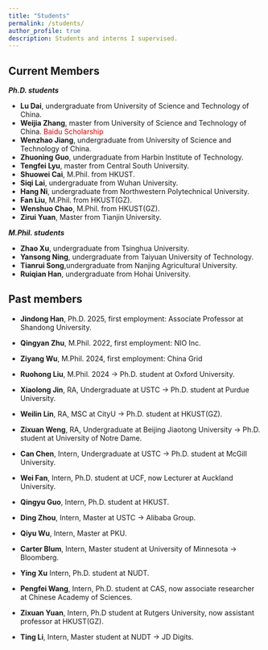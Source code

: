 ```yaml
---
title: "Students"
permalink: /students/
author_profile: true
description: Students and interns I supervised.
---
```


Current Members
---
***Ph.D. students***
* **Lu Dai**, undergraduate from University of Science and Technology of China.
* **Weijia Zhang**, master from University of Science and Technology of China. <font color="#dd0000"> Baidu Scholarship </font>
* **Wenzhao Jiang**, undergraduate from University of Science and Technology of China.
* **Zhuoning Guo**, undergraduate from Harbin Institute of Technology.
* **Tengfei Lyu**, master from Central South University.
* **Shuowei Cai**, M.Phil. from HKUST.
* **Siqi Lai**, undergraduate from Wuhan University.
* **Hang Ni**, undergraduate from Northwestern Polytechnical University.
* **Fan Liu**, M.Phil. from HKUST(GZ).
* **Wenshuo Chao**, M.Phil. from HKUST(GZ).
* **Zirui Yuan**, Master from Tianjin University.

***M.Phil. students***
* **Zhao Xu**, undergraduate from Tsinghua University.
* **Yansong Ning**, undergraduate from Taiyuan University of Technology.
* **Tianrui Song**,undergraduate from Nanjing Agricultural University.
* **Ruiqian Han**, undergraduate from Hohai University.

Past members
---
* **Jindong Han**, Ph.D. 2025, first employment: Associate Professor at Shandong University.

* **Qingyan Zhu**, M.Phil. 2022, first employment: NIO Inc. 
* **Ziyang Wu**, M.Phil. 2024, first employment: China Grid
* **Ruohong Liu**, M.Phil. 2024 -> Ph.D. student at Oxford University.

* **Xiaolong Jin**, RA, Undergraduate at USTC -> Ph.D. student at Purdue University.
* **Weilin Lin**, RA, MSC at CityU -> Ph.D. student at HKUST(GZ).
* **Zixuan Weng**, RA, Undergraduate at Beijing Jiaotong University -> Ph.D. student at University of Notre Dame.

* **Can Chen**, Intern, Undergraduate at USTC -> Ph.D. student at McGill University.
* **Wei Fan**, Intern, Ph.D. student at UCF, now Lecturer at Auckland University.
* **Qingyu Guo**, Intern, Ph.D. student at HKUST.
* **Ding Zhou**, Intern, Master at USTC -> Alibaba Group.
* **Qiyu Wu**, Intern, Master at PKU.
* **Carter Blum**, Intern, Master student at University of Minnesota -> Bloomberg.
* **Ying Xu** Intern, Ph.D. student at NUDT.
* **Pengfei Wang**, Intern, Ph.D. student at CAS, now associate researcher at Chinese Academy of Sciences.
* **Zixuan Yuan**, Intern, Ph.D student at Rutgers University, now assistant professor at HKUST(GZ).
* **Ting Li**, Intern, Master student at NUDT -> JD Digits.

